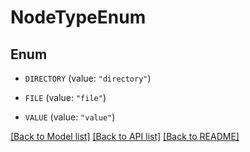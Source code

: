 # NodeTypeEnum

## Enum


* `DIRECTORY` (value: `"directory"`)

* `FILE` (value: `"file"`)

* `VALUE` (value: `"value"`)


[[Back to Model list]](../README.md#documentation-for-models) [[Back to API list]](../README.md#documentation-for-api-endpoints) [[Back to README]](../README.md)


